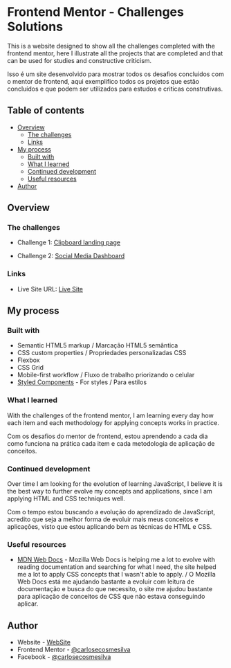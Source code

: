 # Frontend Mentor - Challenges Solutions

This is a website designed to show all the challenges completed with the frontend mentor, here I illustrate all the projects that are completed and that can be used for studies and constructive criticism. 

Isso é um site desenvolvido para mostrar todos os desafios concluidos com o mentor de frontend, aqui exemplifico todos os projetos que estão concluídos e que podem ser utilizados para estudos e criticas construtivas.

## Table of contents

- [Overview](#overview)
  - [The challenges](#the-challenges)
  - [Links](#links)
- [My process](#my-process)
  - [Built with](#built-with)
  - [What I learned](#what-i-learned)
  - [Continued development](#continued-development)
  - [Useful resources](#useful-resources)
- [Author](#author)


## Overview
### The challenges

- Challenge 1: [Clipboard landing page](https://cocky-clarke-90f078.netlify.app/clipboard-landing-page-master/index.html)

- Challenge 2: [Social Media Dashboard](https://cocky-clarke-90f078.netlify.app/social-media-dashboard/index.html)

### Links

- Live Site URL: [Live Site](https://cocky-clarke-90f078.netlify.app)

## My process

### Built with

- Semantic HTML5 markup / Marcação HTML5 semântica
- CSS custom properties / Propriedades personalizadas CSS
- Flexbox
- CSS Grid
- Mobile-first workflow / Fluxo de trabalho priorizando o celular
- [Styled Components](https://styled-components.com/) - For styles / Para estilos


### What I learned

With the challenges of the frontend mentor, I am learning every day how each item and each methodology for applying concepts works in practice.

Com os desafios do mentor de frontend, estou aprendendo a cada dia como funciona na prática cada item e cada metodologia de aplicação de conceitos.

### Continued development

Over time I am looking for the evolution of learning JavaScript, I believe it is the best way to further evolve my concepts and applications, since I am applying HTML and CSS techniques well.

Com o tempo estou buscando a evolução do aprendizado de JavaScript, acredito que seja a melhor forma de evoluir mais meus conceitos e aplicações, visto que estou aplicando bem as técnicas de HTML e CSS.

### Useful resources

- [MDN Web Docs](https://developer.mozilla.org/pt-BR/docs/Web/CSS) - Mozilla Web Docs is helping me a lot to evolve with reading documentation and searching for what I need, the site helped me a lot to apply CSS concepts that I wasn't able to apply. / O Mozilla Web Docs está me ajudando bastante a evoluir com leitura de documentação e busca do que necessito, o site me ajudou bastante para aplicação de conceitos de CSS que não estava conseguindo aplicar.

## Author

- Website - [WebSite](https://carlosecosmesilva.github.io/portfolio-novo/)
- Frontend Mentor - [@carlosecosmesilva](https://www.frontendmentor.io/profile/carlosecosmesilva)
- Facebook - [@carlosecosmesilva](https://www.facebook.com/carlosecosmedasilva/)

